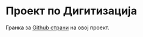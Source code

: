 # Проект по Дигитизација
Гранка за [Github страни](https://veljkoadzic.github.io/audio-synthesis-project/) на овој проект.
